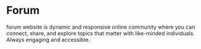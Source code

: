 # Forum
 forum website is  dynamic and responsive online community where you can  connect, share, and explore topics that matter with like-minded individuals. Always engaging and accessible.
